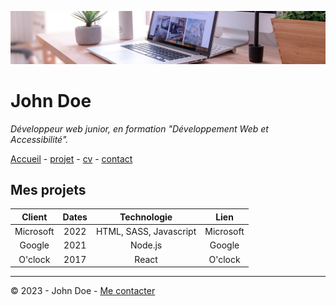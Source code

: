 ![desk-banner](img/desk-banner.jpg)

# John Doe

*Développeur web junior, en formation "Développement Web et Accessibilité".*

[Accueil](README.md) - [projet](projet.md) - [cv](cv.md) - [contact](contact.md)

## Mes projets

| Client | Dates | Technologie | Lien |
| :---: | :---: | :---: | :---: |
| Microsoft | 2022 | HTML, SASS, Javascript | Microsoft |
| Google | 2021 | Node.js | Google |
| O'clock | 2017 | React | O'clock |

- - -

© 2023 - John Doe - [Me contacter](contact.md)

